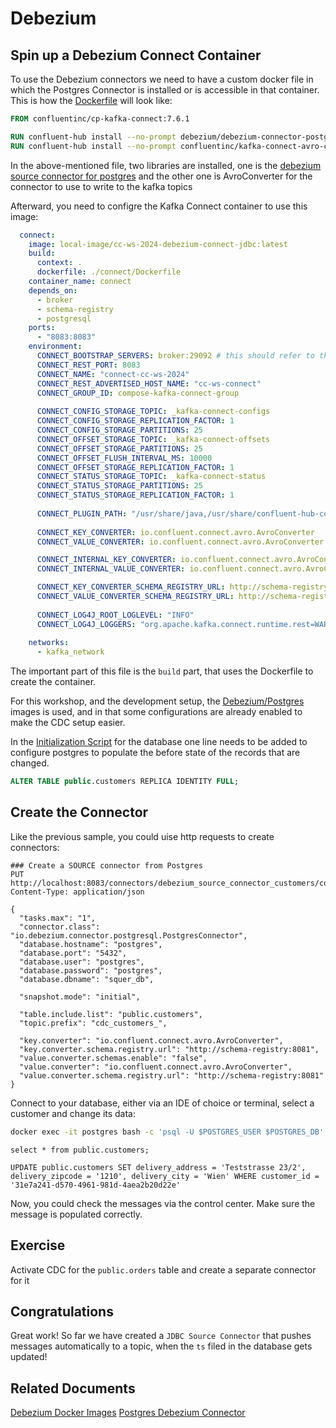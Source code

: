 # Debezium 

## Spin up a Debezium Connect Container

To use the Debezium connectors we need to have a custom docker file in which 
the Postgres Connector is installed or is accessible in that container. This is how the [Dockerfile](./connect/Dockerfile) will look like: 

```dockerfile
FROM confluentinc/cp-kafka-connect:7.6.1

RUN confluent-hub install --no-prompt debezium/debezium-connector-postgresql:2.5.3
RUN confluent-hub install --no-prompt confluentinc/kafka-connect-avro-converter:latest

```

In the above-mentioned file, two libraries are installed, one is the [debezium source connector for postgres](https://debezium.io/documentation/reference/stable/connectors/postgresql.html) 
and the other one is AvroConverter for the connector to use to write to the kafka topics

Afterward, you need to configre the Kafka Connect container to use this image: 

```yaml
  connect:
    image: local-image/cc-ws-2024-debezium-connect-jdbc:latest
    build:
      context: .
      dockerfile: ./connect/Dockerfile
    container_name: connect
    depends_on:
      - broker
      - schema-registry
      - postgresql
    ports:
      - "8083:8083"
    environment:
      CONNECT_BOOTSTRAP_SERVERS: broker:29092 # this should refer to the advertised listeners on the broker with PLAINTEXT
      CONNECT_REST_PORT: 8083
      CONNECT_NAME: "connect-cc-ws-2024"
      CONNECT_REST_ADVERTISED_HOST_NAME: "cc-ws-connect"
      CONNECT_GROUP_ID: compose-kafka-connect-group
      
      CONNECT_CONFIG_STORAGE_TOPIC: _kafka-connect-configs
      CONNECT_CONFIG_STORAGE_REPLICATION_FACTOR: 1
      CONNECT_CONFIG_STORAGE_PARTITIONS: 25
      CONNECT_OFFSET_STORAGE_TOPIC: _kafka-connect-offsets
      CONNECT_OFFSET_STORAGE_PARTITIONS: 25
      CONNECT_OFFSET_FLUSH_INTERVAL_MS: 10000
      CONNECT_OFFSET_STORAGE_REPLICATION_FACTOR: 1
      CONNECT_STATUS_STORAGE_TOPIC: _kafka-connect-status
      CONNECT_STATUS_STORAGE_PARTITIONS: 25
      CONNECT_STATUS_STORAGE_REPLICATION_FACTOR: 1
      
      CONNECT_PLUGIN_PATH: "/usr/share/java,/usr/share/confluent-hub-components"
      
      CONNECT_KEY_CONVERTER: io.confluent.connect.avro.AvroConverter
      CONNECT_VALUE_CONVERTER: io.confluent.connect.avro.AvroConverter

      CONNECT_INTERNAL_KEY_CONVERTER: io.confluent.connect.avro.AvroConverter
      CONNECT_INTERNAL_VALUE_CONVERTER: io.confluent.connect.avro.AvroConverter

      CONNECT_KEY_CONVERTER_SCHEMA_REGISTRY_URL: http://schema-registry:8081
      CONNECT_VALUE_CONVERTER_SCHEMA_REGISTRY_URL: http://schema-registry:8081
      
      CONNECT_LOG4J_ROOT_LOGLEVEL: "INFO"
      CONNECT_LOG4J_LOGGERS: "org.apache.kafka.connect.runtime.rest=WARN,org.reflections=ERROR"
    
    networks:
      - kafka_network
```
The important part of this file is the `build` part, that uses the Dockerfile to create the container.

For this workshop, and the development setup, the [Debezium/Postgres](https://hub.docker.com/r/debezium/postgres) images is used, and in that some configurations 
are already enabled to make the CDC setup easier.

In the [Initialization Script](./scripts/database/initialize-database.sql) for the database one line needs to be added to configure postgres 
to populate the before state of the  records that are changed.

```sql
ALTER TABLE public.customers REPLICA IDENTITY FULL;
```

## Create the Connector

Like the previous sample, you could uise http requests to create connectors:

```http request
### Create a SOURCE connector from Postgres
PUT http://localhost:8083/connectors/debezium_source_connector_customers/config
Content-Type: application/json

{
  "tasks.max": "1",
  "connector.class": "io.debezium.connector.postgresql.PostgresConnector",
  "database.hostname": "postgres",
  "database.port": "5432",
  "database.user": "postgres",
  "database.password": "postgres",
  "database.dbname": "squer_db",
  
  "snapshot.mode": "initial",
  
  "table.include.list": "public.customers", 
  "topic.prefix": "cdc_customers_",

  "key.converter": "io.confluent.connect.avro.AvroConverter",
  "key.converter.schema.registry.url": "http://schema-registry:8081",
  "value.converter.schemas.enable": "false",
  "value.converter": "io.confluent.connect.avro.AvroConverter",
  "value.converter.schema.registry.url": "http://schema-registry:8081"  
}
```

Connect to your database, either via an IDE of choice or terminal, select a customer and change its data: 

```bash
docker exec -it postgres bash -c 'psql -U $POSTGRES_USER $POSTGRES_DB'
```

```postgresql
select * from public.customers;
```

```postgresql
UPDATE public.customers SET delivery_address = 'Teststrasse 23/2', delivery_zipcode = '1210', delivery_city = 'Wien' WHERE customer_id = '31e7a241-d570-4961-981d-4aea2b20d22e'
```

Now, you could check the messages via the control center. Make sure the message is populated correctly.

## Exercise

Activate CDC for the `public.orders` table and create a separate connector for it

## Congratulations

Great work! So far we have created a `JDBC Source Connector` that pushes messages automatically to a topic,
when the `ts` filed in the database gets updated! 

## Related Documents

[Debezium Docker Images](https://hub.docker.com/search?q=debezium%2F)
[Postgres Debezium Connector](https://debezium.io/documentation/reference/stable/connectors/postgresql.html#postgresql-example-configuration)
